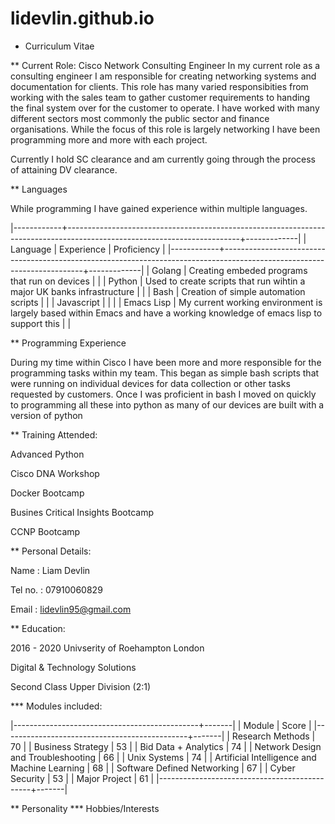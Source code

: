 # lidevlin.github.io

* Curriculum Vitae

** Current Role:
Cisco Network Consulting Engineer
In my current role as a consulting engineer I am responsible for creating networking systems and documentation for clients. This role has many varied responsibities from working with the sales team to gather customer requirements to handing the final system over for the customer to operate. I have worked with many different sectors most commonly the public sector and finance organisations. While the focus of this role is largely networking I have been programming more and more with each project.

Currently I hold SC clearance and am currently going through the process of attaining DV clearance.

** Languages

While programming I have gained experience within multiple languages.


|------------+-------------------------------------------------------------------------------------------------------------------------+-------------|
| Language   | Experience                                                                                                              | Proficiency |
|------------+-------------------------------------------------------------------------------------------------------------------------+-------------|
| Golang     | Creating embeded programs that run on devices                                                                           |             |
| Python     | Used to create scripts that run wihtin a major UK banks infrastructure                                                  |             |
| Bash       | Creation of simple automation scripts                                                                                   |             |
| Javascript |                                                                                                                         |             |
| Emacs Lisp | My current working environment is largely based within Emacs and have a working knowledge of emacs lisp to support this |             |

** Programming Experience

During my time within Cisco I have been more and more responsible for the programming tasks within my team. This began as simple bash scripts that were running on individual devices for data collection or other tasks requested by customers. Once I was proficient in bash I moved on quickly to programming all these into python as many of our devices are built with a version of python


** Training Attended:

Advanced Python

Cisco DNA Workshop

Docker Bootcamp

Busines Critical Insights Bootcamp

CCNP Bootcamp

** Personal Details:

Name : Liam Devlin

Tel no. : 07910060829

Email : lidevlin95@gmail.com



** Education:

2016 - 2020 Univserity of Roehampton London

Digital & Technology Solutions

Second Class Upper Division (2:1)



*** Modules included:

|----------------------------------------------+-------|
| Module                                       | Score |
|----------------------------------------------+-------|
| Research Methods                             |    70 |
| Business Strategy                            |    53 |
| Bid Data + Analytics                         |    74 |
| Network Design and Troubleshooting           |    66 |
| Unix Systems                                 |    74 |
| Artificial Intelligence and Machine Learning |    68 |
| Software Defined Networking                  |    67 |
| Cyber Security                               |    53 |
| Major Project                                |    61 |
|----------------------------------------------+-------|

** Personality
*** Hobbies/Interests
